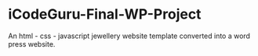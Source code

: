 # iCodeGuru-Final-WP-Project

An html - css - javascript jewellery website template converted into a word press website. 
